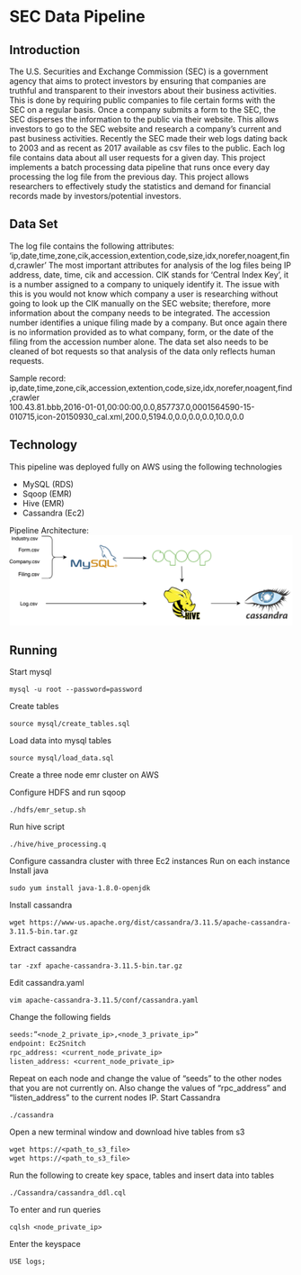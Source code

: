 # SEC Data Pipeline

## Introduction
The U.S. Securities and Exchange Commission (SEC) is a government agency that aims to protect investors by ensuring that companies are truthful and transparent to their investors about their business activities. This is done by requiring public companies to file certain forms with the SEC on a regular basis. Once a company submits a form to the SEC, the SEC disperses the information to the public via their website. This allows investors to go to the SEC website and research a company’s current and past business activities. Recently the SEC made their web logs dating back to 2003 and as recent as 2017 available as csv files to the public. Each log file contains data about all user requests for a given day. This project implements a batch processing data pipeline that runs once every day processing the log file from the previous day. This project allows researchers to effectively study the statistics and demand for financial records made by investors/potential investors. 
## Data Set
The log file contains the following attributes: ‘ip,date,time,zone,cik,accession,extention,code,size,idx,norefer,noagent,find,crawler’ 
The most important attributes for analysis of the log files being IP address, date, time, cik and accession. CIK stands for ‘Central Index Key’, it is a number assigned to a company to uniquely identify it. The issue with this is you would not know which company a user is researching without going to look up the CIK manually on the SEC website; therefore, more information about the company needs to be integrated. The accession number identifies a unique filing made by a company. But once again there is no information provided as to what company, form, or the date of the filing from the accession number alone. The data set also needs to be cleaned of bot requests so that analysis of the data only reflects human requests.

Sample record:<br>
ip,date,time,zone,cik,accession,extention,code,size,idx,norefer,noagent,find,crawler <br>
100.43.81.bbb,2016-01-01,00:00:00,0.0,857737.0,0001564590-15-010715,icon-20150930_cal.xml,200.0,5194.0,0.0,0.0,0.0,10.0,0.0
## Technology
This pipeline was deployed fully on AWS using the following technologies
- MySQL (RDS)
- Sqoop (EMR)
- Hive (EMR)
- Cassandra (Ec2)

Pipeline Architecture:
![image](https://github.com/jrowland22/sec-data-pipeline/blob/master/images/pipeline.png)

## Running
Start mysql
```
mysql -u root --password=password
```
Create tables
```
source mysql/create_tables.sql
```
Load data into mysql tables
```
source mysql/load_data.sql
```
Create a three node emr cluster on AWS

Configure HDFS and run sqoop
```
./hdfs/emr_setup.sh
```
Run hive script
```
./hive/hive_processing.q
```
Configure cassandra cluster with three Ec2 instances
Run on each instance
Install java
```
sudo yum install java-1.8.0-openjdk
```
Install cassandra
```
wget https://www-us.apache.org/dist/cassandra/3.11.5/apache-cassandra-3.11.5-bin.tar.gz
```
Extract cassandra
```
tar -zxf apache-cassandra-3.11.5-bin.tar.gz
```
Edit cassandra.yaml 
```
vim apache-cassandra-3.11.5/conf/cassandra.yaml
```
Change the following fields
```
seeds:”<node_2_private_ip>,<node_3_private_ip>”
endpoint: Ec2Snitch
rpc_address: <current_node_private_ip>
listen_address: <current_node_private_ip>
```
Repeat on each node and change the value of “seeds” to the other nodes that you are not currently on. Also change the values of “rpc_address” and “listen_address” to the current nodes IP.
Start Cassandra
```
./cassandra
```
Open a new terminal window and download hive tables from s3
```
wget https://<path_to_s3_file>
wget https://<path_to_s3_file>
```
Run the following to create key space, tables and insert data into tables
```
./Cassandra/cassandra_ddl.cql
```
To enter and run queries
```
cqlsh <node_private_ip>
```
Enter the keyspace
```
USE logs;
```

